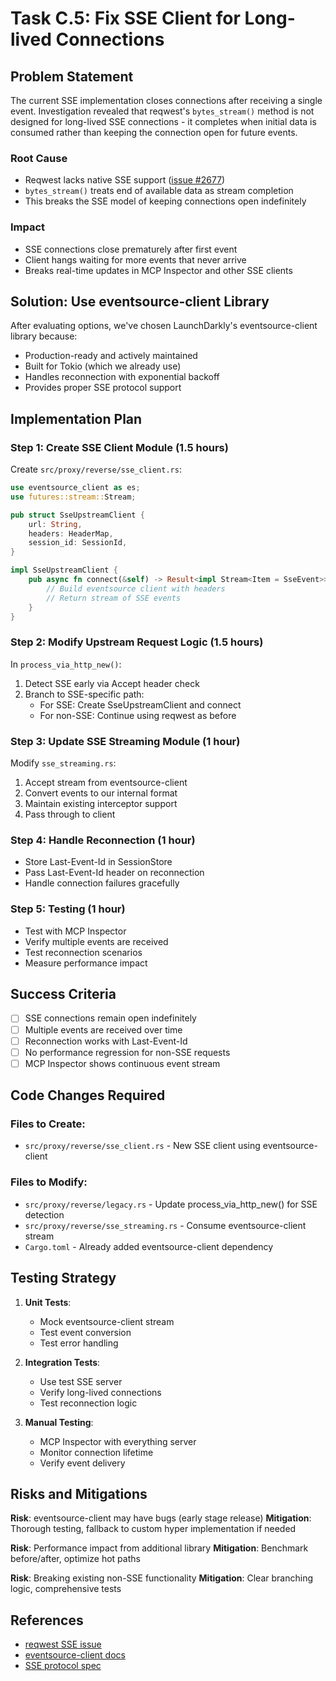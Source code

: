 # Task C.5: Fix SSE Client for Long-lived Connections

## Problem Statement

The current SSE implementation closes connections after receiving a single event. Investigation revealed that reqwest's `bytes_stream()` method is not designed for long-lived SSE connections - it completes when initial data is consumed rather than keeping the connection open for future events.

### Root Cause
- Reqwest lacks native SSE support ([issue #2677](https://github.com/seanmonstar/reqwest/issues/2677))
- `bytes_stream()` treats end of available data as stream completion
- This breaks the SSE model of keeping connections open indefinitely

### Impact
- SSE connections close prematurely after first event
- Client hangs waiting for more events that never arrive
- Breaks real-time updates in MCP Inspector and other SSE clients

## Solution: Use eventsource-client Library

After evaluating options, we've chosen LaunchDarkly's eventsource-client library because:
- Production-ready and actively maintained
- Built for Tokio (which we already use)
- Handles reconnection with exponential backoff
- Provides proper SSE protocol support

## Implementation Plan

### Step 1: Create SSE Client Module (1.5 hours)
Create `src/proxy/reverse/sse_client.rs`:
```rust
use eventsource_client as es;
use futures::stream::Stream;

pub struct SseUpstreamClient {
    url: String,
    headers: HeaderMap,
    session_id: SessionId,
}

impl SseUpstreamClient {
    pub async fn connect(&self) -> Result<impl Stream<Item = SseEvent>> {
        // Build eventsource client with headers
        // Return stream of SSE events
    }
}
```

### Step 2: Modify Upstream Request Logic (1.5 hours)
In `process_via_http_new()`:
1. Detect SSE early via Accept header check
2. Branch to SSE-specific path:
   - For SSE: Create SseUpstreamClient and connect
   - For non-SSE: Continue using reqwest as before

### Step 3: Update SSE Streaming Module (1 hour)
Modify `sse_streaming.rs`:
1. Accept stream from eventsource-client
2. Convert events to our internal format
3. Maintain existing interceptor support
4. Pass through to client

### Step 4: Handle Reconnection (1 hour)
- Store Last-Event-Id in SessionStore
- Pass Last-Event-Id header on reconnection
- Handle connection failures gracefully

### Step 5: Testing (1 hour)
- Test with MCP Inspector
- Verify multiple events are received
- Test reconnection scenarios
- Measure performance impact

## Success Criteria
- [ ] SSE connections remain open indefinitely
- [ ] Multiple events are received over time
- [ ] Reconnection works with Last-Event-Id
- [ ] No performance regression for non-SSE requests
- [ ] MCP Inspector shows continuous event stream

## Code Changes Required

### Files to Create:
- `src/proxy/reverse/sse_client.rs` - New SSE client using eventsource-client

### Files to Modify:
- `src/proxy/reverse/legacy.rs` - Update process_via_http_new() for SSE detection
- `src/proxy/reverse/sse_streaming.rs` - Consume eventsource-client stream
- `Cargo.toml` - Already added eventsource-client dependency

## Testing Strategy

1. **Unit Tests**:
   - Mock eventsource-client stream
   - Test event conversion
   - Test error handling

2. **Integration Tests**:
   - Use test SSE server
   - Verify long-lived connections
   - Test reconnection logic

3. **Manual Testing**:
   - MCP Inspector with everything server
   - Monitor connection lifetime
   - Verify event delivery

## Risks and Mitigations

**Risk**: eventsource-client may have bugs (early stage release)
**Mitigation**: Thorough testing, fallback to custom hyper implementation if needed

**Risk**: Performance impact from additional library
**Mitigation**: Benchmark before/after, optimize hot paths

**Risk**: Breaking existing non-SSE functionality
**Mitigation**: Clear branching logic, comprehensive tests

## References
- [reqwest SSE issue](https://github.com/seanmonstar/reqwest/issues/2677)
- [eventsource-client docs](https://github.com/launchdarkly/rust-eventsource-client)
- [SSE protocol spec](https://html.spec.whatwg.org/multipage/server-sent-events.html)